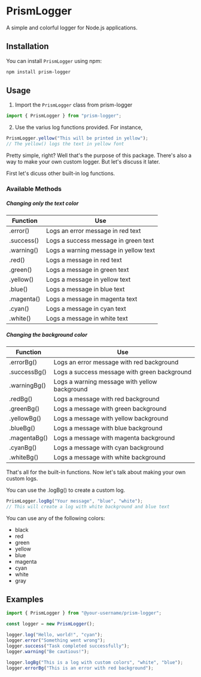 # PrismLogger

A simple and colorful logger for Node.js applications.

## Installation

You can install `PrismLogger` using npm:

```bash
npm install prism-logger
```

## Usage

1. Import the `PrismLogger` class from prism-logger

```js
import { PrismLogger } from "prism-logger";
```

2. Use the varius log functions provided. For instance,

```js
PrismLogger.yellow("This will be printed in yellow");
// The yellow() logs the text in yellow font
```

Pretty simple, right? Well that's the purpose of this package. There's also a way to make your own custom logger. But let's discuss it later.

First let's dicuss other built-in log functions.

### Available Methods

##### Changing only the text color

| Function   | Use                                   |
| ---------- | ------------------------------------- |
| .error()   | Logs an error message in red text     |
| .success() | Logs a success message in green text  |
| .warning() | Logs a warning message in yellow text |
| .red()     | Logs a message in red text            |
| .green()   | Logs a message in green text          |
| .yellow()  | Logs a message in yellow text         |
| .blue()    | Logs a message in blue text           |
| .magenta() | Logs a message in magenta text        |
| .cyan()    | Logs a message in cyan text           |
| .white()   | Logs a message in white text          |

##### Changing the background color

| Function     | Use                                           |
| ------------ | --------------------------------------------- |
| .errorBg()   | Logs an error message with red background     |
| .successBg() | Logs a success message with green background  |
| .warningBg() | Logs a warning message with yellow background |
| .redBg()     | Logs a message with red background            |
| .greenBg()   | Logs a message with green background          |
| .yellowBg()  | Logs a message with yellow background         |
| .blueBg()    | Logs a message with blue background           |
| .magentaBg() | Logs a message with magenta background        |
| .cyanBg()    | Logs a message with cyan background           |
| .whiteBg()   | Logs a message with white background          |

That's all for the built-in functions. Now let's talk about making your own custom logs.

You can use the .logBg() to create a custom log.

```js
PrismLogger.logBg("Your message", "blue", "white");
// This will create a log with white background and blue text
```

You can use any of the following colors:

- black
- red
- green
- yellow
- blue
- magenta
- cyan
- white
- gray

## Examples

```js
import { PrismLogger } from "@your-username/prism-logger";

const logger = new PrismLogger();

logger.log("Hello, world!", "cyan");
logger.error("Something went wrong");
logger.success("Task completed successfully");
logger.warning("Be cautious!");

logger.logBg("This is a log with custom colors", "white", "blue");
logger.errorBg("This is an error with red background");
```
